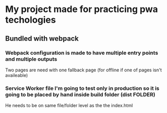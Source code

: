 # My project made for practicing pwa techologies

## Bundled with webpack

### Webpack configuration is made to have multiple entry points and multiple outputs

Two pages are need with one fallback page (for offline if one of pages isn't availeable)

### Service Worker file I'm going to test only in production so it is going to be placed by hand inside build folder (dist FOLDER)

He needs to be on same file/folder level as the the index.html